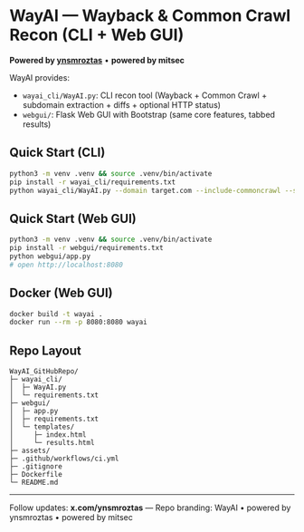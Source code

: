 # WayAI — Wayback & Common Crawl Recon (CLI + Web GUI)
**Powered by [ynsmroztas](https://x.com/ynsmroztas)** • **powered by mitsec**

WayAI provides:
- `wayai_cli/WayAI.py`: CLI recon tool (Wayback + Common Crawl + subdomain extraction + diffs + optional HTTP status)
- `webgui/`: Flask Web GUI with Bootstrap (same core features, tabbed results)

## Quick Start (CLI)
```bash
python3 -m venv .venv && source .venv/bin/activate
pip install -r wayai_cli/requirements.txt
python wayai_cli/WayAI.py --domain target.com --include-commoncrawl --status --scan-subs
```

## Quick Start (Web GUI)
```bash
python3 -m venv .venv && source .venv/bin/activate
pip install -r webgui/requirements.txt
python webgui/app.py
# open http://localhost:8080
```

## Docker (Web GUI)
```bash
docker build -t wayai .
docker run --rm -p 8080:8080 wayai
```

## Repo Layout
```
WayAI_GitHubRepo/
├─ wayai_cli/
│  ├─ WayAI.py
│  └─ requirements.txt
├─ webgui/
│  ├─ app.py
│  ├─ requirements.txt
│  └─ templates/
│     ├─ index.html
│     └─ results.html
├─ assets/
├─ .github/workflows/ci.yml
├─ .gitignore
├─ Dockerfile
└─ README.md
```

---
Follow updates: **x.com/ynsmroztas** — Repo branding: WayAI • powered by ynsmroztas • powered by mitsec
